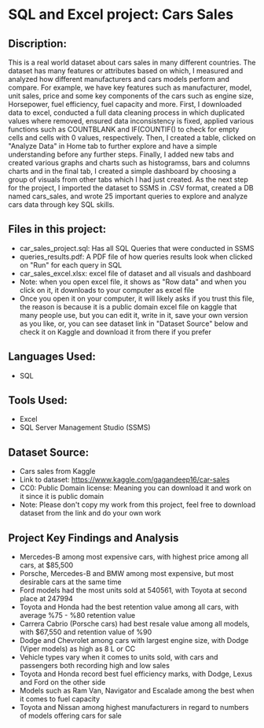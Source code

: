 # SQL and Excel project: Cars Sales

## Discription: 
This is a real world dataset about cars sales in many different countries. The dataset has many features or attributes based on which, I measured and analyzed how different manufacturers and cars models perform and compare. For example, we have key features such as manufacturer, model, unit sales, price and some key components of the cars such as engine size, Horsepower, fuel efficiency, fuel capacity and more. First, I downloaded data to excel, conducted a full data cleaning process in which duplicated values where removed, ensured data inconsistency is fixed, applied various functions such as COUNTBLANK and IF(COUNTIF() to check for empty cells and cells with 0 values, respectively. Then, I created a table, clicked on "Analyze Data" in Home tab to further explore and have a simple understanding before any further steps. Finally, I added new tabs and created various graphs and charts such as histogramss, bars and columns charts and in the final tab, I created a simple dashboard by choosing a group of visuals from other tabs which I had just created. As the next step for the project, I imported the dataset to SSMS in .CSV format, created a DB named cars_sales, and wrote 25 important queries to explore and analyze cars data through key SQL skills. 
## Files in this project: 
- car_sales_project.sql: Has all SQL Queries that were conducted in SSMS
- queries_results.pdf: A PDF file of how queries results look when clicked on "Run" for each query in SQL
- car_sales_excel.xlsx: excel file of dataset and all visuals and dashboard
- Note: when you open excel file, it shows as "Row data" and when you click on it, it downloads to your computer as excel file
- Once you open it on your computer, it will likely asks if you trust this file, the reason is because it is a public domain excel file on kaggle that many people use, but you can edit it, write in it, save your own version as you like, or, you can see dataset link in "Dataset Source" below and check it on Kaggle and download it from there if you prefer
## Languages Used: 
- SQL

## Tools Used: 
- Excel
- SQL Server Management Studio (SSMS)
##   Dataset Source: 
- Cars sales from Kaggle
- Link to dataset: https://www.kaggle.com/gagandeep16/car-sales
-  CC0: Public Domain license: Meaning you can download it and work on it since it is public domain
-  Note: Please don't copy my work from this project, feel free to download dataset from the link and do your own work

## Project Key Findings and Analysis 
- Mercedes-B among most expensive cars, with highest price among all cars, at $85,500
- Porsche, Mercedes-B and BMW among most expensive, but most desirable cars at the same time
- Ford models had the most units sold at 540561, with Toyota at second place at 247994
- Toyota and Honda had the best retention value among all cars, with average %75 - %80 retention value
- Carrera Cabrio (Porsche cars) had best resale value among all models, with $67,550 and retention value of %90
- Dodge and Chevrolet among cars with largest engine size, with Dodge (Viper models) as high as 8 L or CC
- Vehicle types vary when it comes to units sold, with cars and passengers both recording high and low sales 
- Toyota and Honda record best fuel efficiency marks, with Dodge, Lexus and Ford on the other side
- Models such as Ram Van, Navigator and Escalade among the best when it comes to fuel capacity
- Toyota and Nissan among highest manufacturers in regard to numbers of models offering cars for sale 

